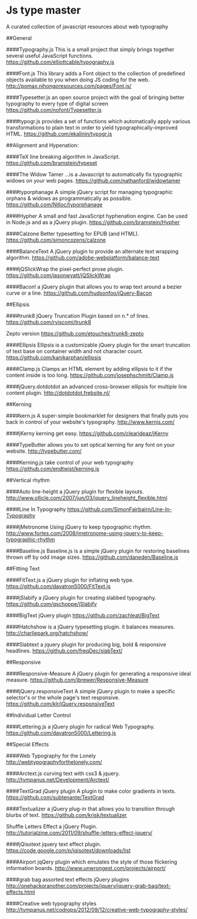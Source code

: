 Js type master
===========

A curated collection of javascript resources about web typography

##General

####Typography.js
This is a small project that simply brings together several useful JavaScript functions.
https://github.com/elliottcable/typography.js

####Font.js
This library adds a Font object to the collection of predefined objects available to you when doing JS coding for the web.
http://pomax.nihongoresources.com/pages/Font.js/

####Typesetter.js
an open source project with the goal of bringing better typography to every type of digital screen
https://github.com/nofont/Typesetter.js

####typogr.js
provides a set of functions which automatically apply various transformations to plain text in order to yield typographically-improved HTML.
https://github.com/ekalinin/typogr.js

##Alignment and Hypenation:

####TeX line breaking algorithm in JavaScript.
https://github.com/bramstein/typeset

####The Widow Tamer
…is a Javascript to automatically fix typographic widows on your web pages.
https://github.com/nathanford/widowtamer

####typorphanage
A simple jQuery script for managing typographic orphans & widows as programmatically as possible.
https://github.com/Nilloc/typorphanage

####Hypher
A small and fast JavaScript hyphenation engine. Can be used in Node.js and as a jQuery plugin.
https://github.com/bramstein/Hypher

####Calzone
Better typesetting for EPUB (and HTML).
https://github.com/simoncozens/calzone

####BalanceText
A jQuery plugin to provide an alternate text wrapping algorithm.
https://github.com/adobe-webplatform/balance-text

####jQSlickWrap
the pixel-perfect prose plugin.
https://github.com/jasonwyatt/jQSlickWrap

####Bacon!
a jQuery plugin that allows you to wrap text around a bezier curve or a line.
https://github.com/hudsonfoo/jQuery-Bacon

##Ellipsis

####trunk8
jQuery Truncation Plugin based on n.° of lines.
https://github.com/rviscomi/trunk8

Zepto version
https://github.com/etouches/trunk8-zepto

####Ellipsis
Ellipsis is a customizable jQuery plugin for the smart truncation of text base on container width and not character count.
https://github.com/kanikarphan/ellipsis

####Clamp.js
Clamps an HTML element by adding ellipsis to it if the content inside is too long.
https://github.com/josephschmitt/Clamp.js

####jQuery.dotdotdot
an advanced cross-browser ellipsis for multiple line content plugin.
http://dotdotdot.frebsite.nl/

##Kerning

####kern.js
A super-simple bookmarklet for designers that finally puts you back in control of your website's typography.
http://www.kernjs.com/

####jKerny
kerning get easy.
https://github.com/clearideaz/jKerny

####TypeButter
allows you to set optical kerning for any font on your website.
http://typebutter.com/

####Kerning.js
take control of your web typography
https://github.com/endtwist/kerning.js

##Vertical rhythm

####Auto line-height
a jQuery plugin for flexible layouts.
http://www.ollicle.com/2007/jun/03/jquery_lineheight_flexible.html

####Line In Typography
https://github.com/SimonFairbairn/Line-In-Typography

####jMetronome
Using jQuery to keep typographic rhythm.
http://www.fortes.com/2008/jmetronome-using-jquery-to-keep-typographic-rhythm

####Baseline.js
Baseline.js is a simple jQuery plugin for restoring baselines thrown off by odd image sizes.
https://github.com/daneden/Baseline.js

##Fitting Text

####FitText.js
a jQuery plugin for inflating web type.
https://github.com/davatron5000/FitText.js

####jSlabify
a jQuery plugin for creating slabbed typography.
https://github.com/gschoppe/jSlabify

####BigText
jQuery plugin
https://github.com/zachleat/BigText

####Hatchshow
is a jQuery typesetting plugin. it balances measures.
http://charliepark.org/hatchshow/

####Slabtext
a jquery plugin for producing big, bold & responsive headlines.
https://github.com/freqDec/slabText/

##Responsive

####Responsive-Measure
A jQuery plugin for generating a responsive ideal measure.
https://github.com/jbrewer/Responsive-Measure

####jQuery.responsiveText
A simple jQuery plugin to make a specific selector's or the whole page's text responsive.
https://github.com/klr/jQuery.responsiveText

##Individual Letter Control

####Lettering.js
a jQuery plugin for radical Web Typography.
https://github.com/davatron5000/Lettering.js

##Special Effects

####Web Typography for the Lonely
http://webtypographyforthelonely.com/

####Arctext.js
curving text with css3 & jquery.
http://tympanus.net/Development/Arctext/

####TextGrad jQuery plugin
A plugin to make color gradients in texts.
https://github.com/subtenante/TextGrad

####Textualizer
a jQuery plug-in that allows you to transition through blurbs of text.
https://github.com/krisk/textualizer

Shuffle Letters Effect
a jQuery Plugin.
http://tutorialzine.com/2011/09/shuffle-letters-effect-jquery/

####jQisotext
jquery text effect plugin.
https://code.google.com/p/jqisotext/downloads/list

####Airport
jqQery plugin which emulates the style of those flickering information boards.
http://www.unwrongest.com/projects/airport/

####grab bag
assorted text effects jQuery plugins
http://onehackoranother.com/projects/jquery/jquery-grab-bag/text-effects.html

####Creative web typography styles
http://tympanus.net/codrops/2012/09/12/creative-web-typography-styles/
